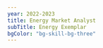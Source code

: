 ```yaml
---
year: 2022-2023
title: Energy Market Analyst
subTitle: Energy Exemplar
bgColor: "bg-skill-bg-three"
---
```


